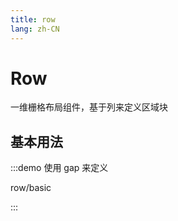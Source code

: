 ```yaml
---
title: row
lang: zh-CN
---
```


# Row

一维栅格布局组件，基于列来定义区域块

<script setup>
const demos = import.meta.globEager('../../../demos/bole-design/row/*/*.vue')
</script>

## 基本用法

:::demo 使用 gap 来定义

row/basic

:::
